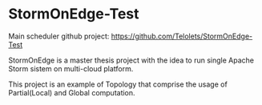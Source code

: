 # StormOnEdge-Test

Main scheduler github project: https://github.com/Telolets/StormOnEdge-Test

StormOnEdge is a master thesis project with the idea to run single Apache Storm sistem on multi-cloud platform.

This project is an example of Topology that comprise the usage of Partial(Local) and Global computation.
